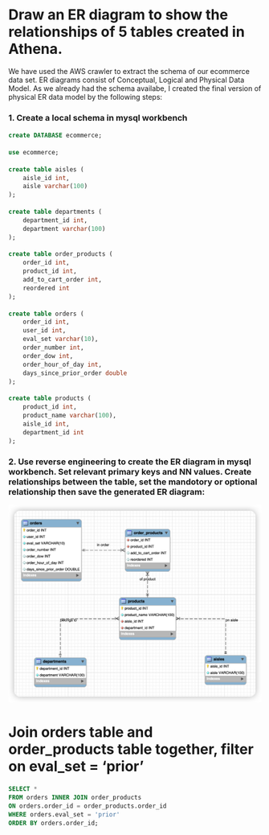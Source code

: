 # **Draw an ER diagram to show the relationships of 5 tables created in Athena.**

We have used the AWS crawler to extract the schema of our ecommerce data set. ER diagrams consist of Conceptual, Logical and Physical Data Model. As we already had the schema availabe, I created the final version of physical ER data model by the following steps:

### 1. Create a local schema in mysql workbench
```sql
create DATABASE ecommerce;

use ecommerce;

create table aisles (
	aisle_id int,
    aisle varchar(100)
);

create table departments (
	department_id int,
    department varchar(100)
);

create table order_products (
	order_id int,
    product_id int,
    add_to_cart_order int,
    reordered int
);

create table orders (
	order_id int,
    user_id int,
    eval_set varchar(10),
    order_number int,
    order_dow int,
    order_hour_of_day int,
    days_since_prior_order double
);

create table products (
	product_id int,
    product_name varchar(100),
    aisle_id int,
    department_id int
);
```

### 2. Use reverse engineering to create the ER diagram in mysql workbench. Set relevant primary keys and NN values. Create relationships between the table, set the mandotory or optional relationship then save the generated ER diagram:

![](assets/image/ER_diagram.png)

# **Join orders table and order_products table together, filter on eval_set = ‘prior’**

```sql
SELECT * 
FROM orders INNER JOIN order_products
ON orders.order_id = order_products.order_id
WHERE orders.eval_set = 'prior'
ORDER BY orders.order_id;
```